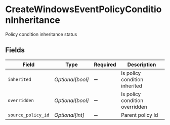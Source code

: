 # CreateWindowsEventPolicyConditionInheritance

Policy condition inheritance status


## Fields

| Field                          | Type                           | Required                       | Description                    |
| ------------------------------ | ------------------------------ | ------------------------------ | ------------------------------ |
| `inherited`                    | *Optional[bool]*               | :heavy_minus_sign:             | Is policy condition inherited  |
| `overridden`                   | *Optional[bool]*               | :heavy_minus_sign:             | Is policy condition overridden |
| `source_policy_id`             | *Optional[int]*                | :heavy_minus_sign:             | Parent policy Id               |
